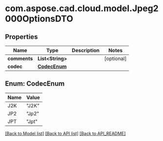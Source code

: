 
# com.aspose.cad.cloud.model.Jpeg2000OptionsDTO

## Properties
Name | Type | Description | Notes
------------ | ------------- | ------------- | -------------
**comments** | **List&lt;String&gt;** |  |  [optional]
**codec** | [**CodecEnum**](#CodecEnum) |  | 


<a name="CodecEnum"></a>
## Enum: CodecEnum
Name | Value
---- | -----
J2K | &quot;J2K&quot;
JP2 | &quot;Jp2&quot;
JPT | &quot;Jpt&quot;


[[Back to Model list]](API_README.md#documentation-for-models) [[Back to API list]](API_README.md#documentation-for-api-endpoints) [[Back to API_README]](API_README.md)

